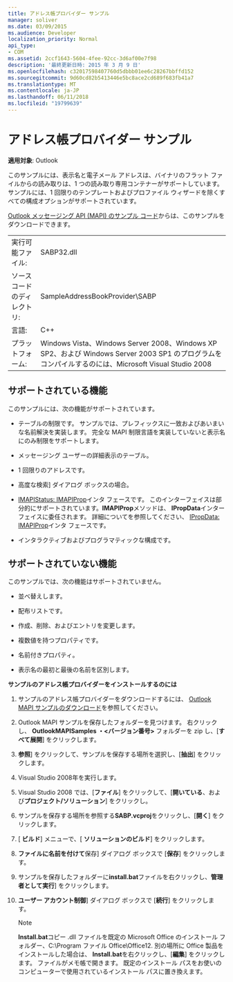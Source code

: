 ```yaml
---
title: アドレス帳プロバイダー サンプル
manager: soliver
ms.date: 03/09/2015
ms.audience: Developer
localization_priority: Normal
api_type:
- COM
ms.assetid: 2ccf1643-5604-4fee-92cc-3d6af00e7f98
description: '最終更新日時: 2015 年 3 月 9 日'
ms.openlocfilehash: c32017598407760d5dbbb01ee6c28267bbffd152
ms.sourcegitcommit: 9d60cd82b5413446e5bc8ace2cd689f683fb41a7
ms.translationtype: MT
ms.contentlocale: ja-JP
ms.lasthandoff: 06/11/2018
ms.locfileid: "19799639"
---
```

# <a name="address-book-provider-sample"></a>アドレス帳プロバイダー サンプル

  
  
**適用対象**: Outlook 
  
このサンプルには、表示名と電子メール アドレスは、バイナリのフラット ファイルからの読み取りは、1 つの読み取り専用コンテナーがサポートしています。 サンプルには、1 回限りのテンプレートおよびプロファイル ウィザードを除くすべての構成オプションがサポートされています。
  
[Outlook メッセージング API (MAPI) のサンプル コード](http://go.microsoft.com/fwlink/?LinkId=129740
)からは、このサンプルをダウンロードできます。
  
|||
|:-----|:-----|
|実行可能ファイル:  <br/> |SABP32.dll  <br/> |
| ソース コードのディレクトリ:  <br/> |SampleAddressBookProvider\SABP  <br/> |
|言語:  <br/> |C++  <br/> |
|プラットフォーム:  <br/> |Windows Vista、Windows Server 2008、Windows XP SP2、および Windows Server 2003 SP1 のプログラムをコンパイルするのには、Microsoft Visual Studio 2008  <br/> |
   
## <a name="supported-features"></a>サポートされている機能

このサンプルには、次の機能がサポートされています。
  
- テーブルの制限です。 サンプルでは、プレフィックスに一致およびあいまいな名前解決を実装します。 完全な MAPI 制限言語を実装していないと表示名にのみ制限をサポートします。
    
- メッセージング ユーザーの詳細表示のテーブル。 
    
- 1 回限りのアドレスです。
    
- 高度な検索] ダイアログ ボックスの場合。
    
- [IMAPIStatus: IMAPIProp](imapistatusimapiprop.md)インタ フェースです。 このインターフェイスは部分的にサポートされています。**IMAPIProp**メソッドは、 **IPropData**インターフェイスに委任されます。 詳細についてを参照してください、 [IPropData: IMAPIProp](ipropdataimapiprop.md)インタ フェースです。 
    
- インタラクティブおよびプログラマティックな構成です。
    
## <a name="unsupported-features"></a>サポートされていない機能

このサンプルでは、次の機能はサポートされていません。
  
- 並べ替えします。
    
- 配布リストです。
    
- 作成、削除、およびエントリを変更します。
    
- 複数値を持つプロパティです。
    
- 名前付きプロパティ。
    
- 表示名の最初と最後の名前を区別します。
    
 **サンプルのアドレス帳プロバイダーをインストールするのには**
  
1. サンプルのアドレス帳プロバイダーをダウンロードするには、 [Outlook MAPI サンプルのダウンロード](downloading-the-outlook-mapi-samples.md)を参照してください。
    
2. Outlook MAPI サンプルを保存したフォルダーを見つけます。 右クリックし、 **OutlookMAPISamples ・\<バージョン番号\>** フォルダーを zip し、[**すべて展開**] をクリックします。
    
3. **参照**] をクリックして、サンプルを保存する場所を選択し、[**抽出**] をクリックします。
    
4. Visual Studio 2008年を実行します。
    
5. Visual Studio 2008 では、[**ファイル**] をクリックして、[**開いている**、および**プロジェクト/ソリューション**] をクリックし。
    
6. サンプルを保存する場所を参照する**SABP.vcproj**をクリックし、[**開く**] をクリックします。
    
7. [ **ビルド**] メニューで、[ **ソリューションのビルド**] をクリックします。
    
8. **ファイルに名前を付けて**保存] ダイアログ ボックスで [**保存**] をクリックします。
    
9. サンプルを保存したフォルダーに**install.bat**ファイルを右クリックし、**管理者として実行**] をクリックします。
    
10. **ユーザー アカウント制御**] ダイアログ ボックスで [**続行**] をクリックします。
    
    > [!NOTE]
    > **Install.bat**コピー .dll ファイルを既定の Microsoft Office のインストール フォルダー、C:\Program ファイル Office\Office12\. 別の場所に Office 製品をインストールした場合は、 **Install.bat**を右クリックし、[**編集**] をクリックします。 ファイルがメモ帳で開きます。 既定のインストール パスをお使いのコンピューターで使用されているインストール パスに置き換えます。 
  

